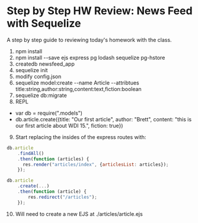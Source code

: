 # Step by Step HW Review: News Feed with Sequelize

A step by step guide to reviewing today's homework with the class.

1. npm install
2. npm install --save ejs express pg lodash sequelize pg-hstore
3. createdb newsfeed_app
4. sequelize init
5. modify config.json
6. sequelize model:create --name Article --attribtues title:string,author:string,content:text,fiction:boolean
7. sequelize db:migrate
8. REPL
  - var db = require(".models")
  - db.article.create({title: "Our first article", author: "Brett", content: "this is our first article about WDI 15.", fiction: true})
9. Start replacing the insides of the express routes with:
```js
db.article
    .findAll()
    .then(function (articles) {
      res.render("articles/index", {articlesList: articles});
    });

db.article
	.create(...)
	.then(function (article) {
		res.redirect("/articles");
	});
```
10. Will need to create a new EJS at ./articles/article.ejs

